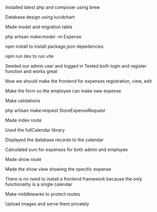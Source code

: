 Installed latest php and composer using brew

Database design using lucidchart

Made model and migration table

php artisan make:model -m Expense

npm install to install package.json depedencies

npm run dev to run vite

Seeded our admin user and logged in
Tested both login and register function and works great

Now we should make the frontend for expenses registration, view, edit

Make the form so the employee can make new expense

Make validations

php artisan make:request StoreExpenseRequest

Made index route

Used the fullCalendar library

Displayed the database records to the calendar

Calculated sum for expenses for both admin and employee

Made show route

Made the show view showing the specific expense

There is no need to install a frontend framework because the only functionality is a single calendar

Make middlewares to protect routes

Upload images and serve them privately

<!-- todo,cost validation errors, -->
